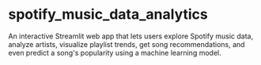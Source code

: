 # spotify_music_data_analytics
An interactive Streamlit web app that lets users explore Spotify music data, analyze artists, visualize playlist trends, get song recommendations, and even predict a song's popularity using a machine learning model.
